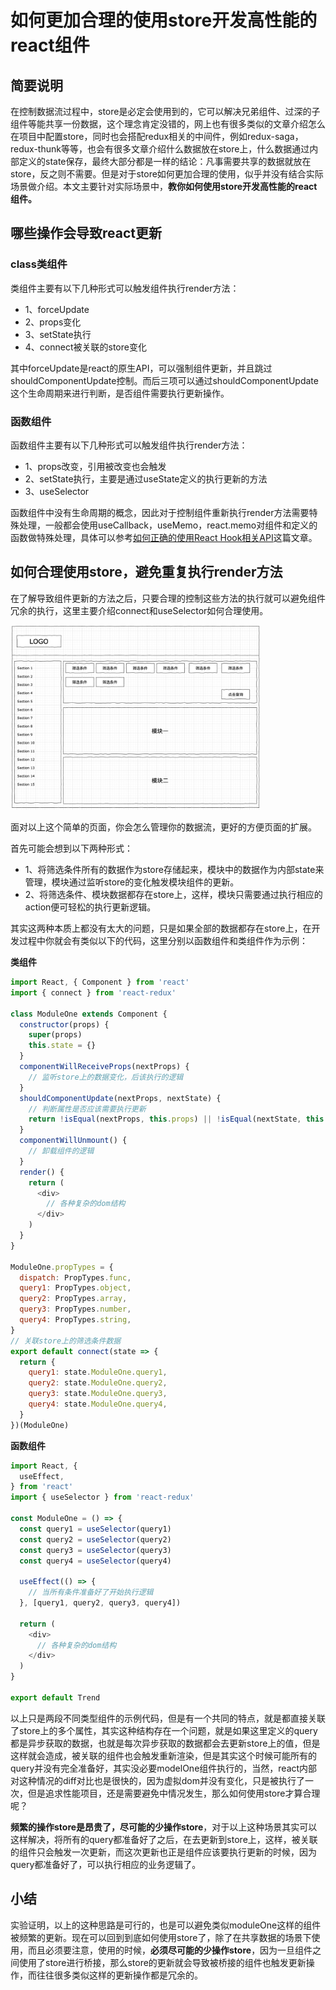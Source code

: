 # 如何更加合理的使用store开发高性能的react组件

## 简要说明

在控制数据流过程中，store是必定会使用到的，它可以解决兄弟组件、过深的子组件等能共享一份数据，这个理念肯定没错的，网上也有很多类似的文章介绍怎么在项目中配置store，同时也会搭配redux相关的中间件，例如redux-saga，redux-thunk等等，也会有很多文章介绍什么数据放在store上，什么数据通过内部定义的state保存，最终大部分都是一样的结论：凡事需要共享的数据就放在store，反之则不需要。但是对于store如何更加合理的使用，似乎并没有结合实际场景做介绍。本文主要针对实际场景中，**教你如何使用store开发高性能的react组件。**

## 哪些操作会导致react更新

### class类组件

类组件主要有以下几种形式可以触发组件执行render方法：

* 1、forceUpdate
* 2、props变化
* 3、setState执行
* 4、connect被关联的store变化

其中forceUpdate是react的原生API，可以强制组件更新，并且跳过shouldComponentUpdate控制。而后三项可以通过shouldComponentUpdate这个生命周期来进行判断，是否组件需要执行更新操作。

### 函数组件

函数组件主要有以下几种形式可以触发组件执行render方法：

* 1、props改变，引用被改变也会触发
* 2、setState执行，主要是通过useState定义的执行更新的方法
* 3、useSelector

函数组件中没有生命周期的概念，因此对于控制组件重新执行render方法需要特殊处理，一般都会使用useCallback，useMemo，react.memo对组件和定义的函数做特殊处理，具体可以参考[如何正确的使用React Hook相关API](https://github.com/wqzwh/blog/blob/master/2020/2020-10-07.md)这篇文章。

## 如何合理使用store，避免重复执行render方法

在了解导致组件更新的方法之后，只要合理的控制这些方法的执行就可以避免组件冗余的执行，这里主要介绍connect和useSelector如何合理使用。

<img src='./assets/2020-11-22.png' width='400'>

面对以上这个简单的页面，你会怎么管理你的数据流，更好的方便页面的扩展。

首先可能会想到以下两种形式：

* 1、将筛选条件所有的数据作为store存储起来，模块中的数据作为内部state来管理，模块通过监听store的变化触发模块组件的更新。
* 2、将筛选条件、模块数据都存在store上，这样，模块只需要通过执行相应的action便可轻松的执行更新逻辑。

其实这两种本质上都没有太大的问题，只是如果全部的数据都存在store上，在开发过程中你就会有类似以下的代码，这里分别以函数组件和类组件作为示例：

**类组件**

```js
import React, { Component } from 'react'
import { connect } from 'react-redux'

class ModuleOne extends Component {
  constructor(props) {
    super(props)
    this.state = {}
  }
  componentWillReceiveProps(nextProps) {
    // 监听store上的数据变化，后该执行的逻辑
  }
  shouldComponentUpdate(nextProps, nextState) {
    // 判断属性是否应该需要执行更新
    return !isEqual(nextProps, this.props) || !isEqual(nextState, this.state)
  }
  componentWillUnmount() {
    // 卸载组件的逻辑
  }
  render() {
    return (
      <div>
        // 各种复杂的dom结构
      </div>
    )
  }
}

ModuleOne.propTypes = {
  dispatch: PropTypes.func,
  query1: PropTypes.object,
  query2: PropTypes.array,
  query3: PropTypes.number,
  query4: PropTypes.string,
}
// 关联store上的筛选条件数据
export default connect(state => {
  return {
    query1: state.ModuleOne.query1,
    query2: state.ModuleOne.query2,
    query3: state.ModuleOne.query3,
    query4: state.ModuleOne.query4,
  }
})(ModuleOne)
```

**函数组件**

```js
import React, {
  useEffect,
} from 'react'
import { useSelector } from 'react-redux'

const ModuleOne = () => {
  const query1 = useSelector(query1)
  const query2 = useSelector(query2)
  const query3 = useSelector(query3)
  const query4 = useSelector(query4)

  useEffect(() => {
    // 当所有条件准备好了开始执行逻辑
  }, [query1, query2, query3, query4])

  return (
    <div>
      // 各种复杂的dom结构
    </div>
  )
}

export default Trend
```

以上只是两段不同类型组件的示例代码，但是有一个共同的特点，就是都直接关联了store上的多个属性，其实这种结构存在一个问题，就是如果这里定义的query都是异步获取的数据，也就是每次异步获取的数据都会去更新store上的值，但是这样就会造成，被关联的组件也会触发重新渲染，但是其实这个时候可能所有的query并没有完全准备好，其实没必要modelOne组件执行的，当然，react内部对这种情况的diff对比也是很快的，因为虚拟dom并没有变化，只是被执行了一次，但是追求性能项目，还是需要避免中情况发生，那么如何使用store才算合理呢？

**频繁的操作store是昂贵了，尽可能的少操作store**，对于以上这种场景其实可以这样解决，将所有的query都准备好了之后，在去更新到store上，这样，被关联的组件只会触发一次更新，而这次更新也正是组件应该要执行更新的时候，因为query都准备好了，可以执行相应的业务逻辑了。

## 小结

实验证明，以上的这种思路是可行的，也是可以避免类似moduleOne这样的组件被频繁的更新。现在可以回到到底如何使用store了，除了在共享数据的场景下使用，而且必须要注意，使用的时候，**必须尽可能的少操作store**，因为一旦组件之间使用了store进行桥接，那么store的更新就会导致被桥接的组件也触发更新操作，而往往很多类似这样的更新操作都是冗余的。